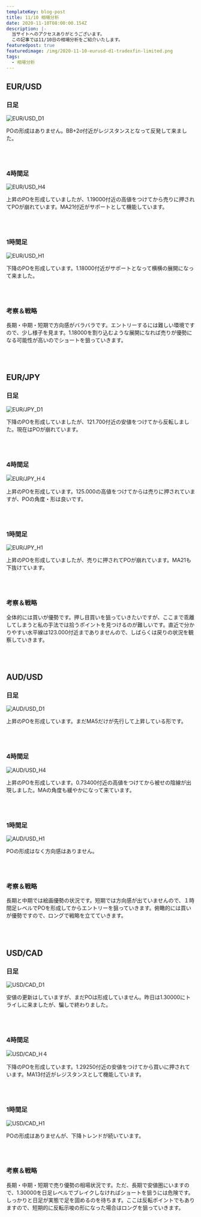 ```yaml
---
templateKey: blog-post
title: 11/10 相場分析
date: 2020-11-10T08:00:00.154Z
description: |-
  当サイトへのアクセスありがとうございます。
  この記事では11/10日の相場分析をご紹介いたします。
featuredpost: true
featuredimage: /img/2020-11-10-eurusd-d1-tradexfin-limited.png
tags:
  - 相場分析
---
```

## EUR/USD

### 日足

![EUR/USD_D1](/img/2020-11-10-eurusd-d1-tradexfin-limited.png)

POの形成はありません。BB+2σ付近がレジスタンスとなって反発して来ました。

<br/>
<br/>

### 4時間足

![EUR/USD_H4](/img/2020-11-10-eurusd-h4-tradexfin-limited.png)

上昇のPOを形成していましたが、1.19000付近の高値をつけてから売りに押されてPOが崩れています。MA21付近がサポートとして機能しています。

<br/>
<br/>

### 1時間足

![EUR/USD_H1](/img/2020-11-10-eurusd-h1-tradexfin-limited.png)

下降のPOを形成しています。1.18000付近がサポートとなって横横の展開になって来ました。

<br/>
<br/>

### 考察＆戦略

長期・中期・短期で方向感がバラバラです。エントリーするには難しい環境ですので、少し様子を見ます。1.18000を割り込むような展開になれば売りが優勢になる可能性が高いのでショートを狙っていきます。

<br/>
<br/>

## EUR/JPY

### 日足

![EUR/JPY_D1](/img/2020-11-10-eurjpy-d1-tradexfin-limited.png)

下降のPOを形成していましたが、121.700付近の安値をつけてから反転しました。現在はPOが崩れています。

<br/>
<br/>

### 4時間足

![EUR/JPY_H４](/img/2020-11-10-eurjpy-h4-tradexfin-limited.png)

上昇のPOを形成しています。125.000の高値をつけてからは売りに押されていますが、POの角度・形は良いです。

<br/>
<br/>

### 1時間足

![EUR/JPY_H1](/img/2020-11-10-eurjpy-h1-tradexfin-limited.png)

上昇のPOを形成していましたが、売りに押されてPOが崩れています。MA21も下抜けています。

<br/>
<br/>

### 考察＆戦略

全体的には買いが優勢です。押し目買いを狙っていきたいですが、ここまで乖離してしまうと私の手法では拾うポイントを見つけるのが難しいです。直近で分かりやすい水平線は123.000付近までありませんので、しばらくは戻りの状況を観察していきます。

<br/>
<br/>

## AUD/USD

### 日足

![AUD/USD_D1](/img/2020-11-10-audusd-d1-tradexfin-limited.png)

上昇のPOを形成しています。まだMA5だけが先行して上昇している形です。

<br/>
<br/>

### 4時間足

![AUD/USD_H4](/img/2020-11-10-audusd-h4-tradexfin-limited.png)

上昇のPOを形成しています。0.73400付近の高値をつけてから被せの陰線が出現しました。MAの角度も緩やかになって来ています。

<br/>
<br/>

### 1時間足

![AUD/USD_H1](/img/2020-11-10-audusd-h1-tradexfin-limited.png)

POの形成はなく方向感はありません。

<br/>
<br/>

### 考察＆戦略

長期と中期では絵画優勢の状況です。短期では方向感が出ていませんので、１時間足レベルでPOを形成してからエントリーを狙っていきます。俯瞰的には買いが優勢ですので、ロングで戦略を立てていきます。

<br/>
<br/>

## USD/CAD

### 日足

![USD/CAD_D1](/img/2020-11-10-usdcad-d1-tradexfin-limited.png)

安値の更新はしていますが、まだPOは形成していません。昨日は1.30000にトライしに来ましたが、騙しで終わりました。

<br/>
<br/>

### 4時間足

![USD/CAD_H４](/img/2020-11-10-usdcad-h4-tradexfin-limited.png)

下降のPOを形成しています。1.29250付近の安値をつけてから買いに押されています。MA13付近がレジスタンスとして機能しています。

<br/>
<br/>

### 1時間足

![USD/CAD_H1](/img/2020-11-10-usdcad-h1-tradexfin-limited.png)

POの形成はありませんが、下降トレンドが続いています。

<br/>
<br/>

### 考察＆戦略

長期・中期・短期で売り優勢の相場状況です。ただ、長期で安値圏にいますので、1.30000を日足レベルでブレイクしなければショートを狙うには危険です。しっかりと日足が実態で足を固めるのを待ちます。ここは反転ポイントでもありますので、短期的に反転示唆の形になった場合はロングを狙っていきます。

